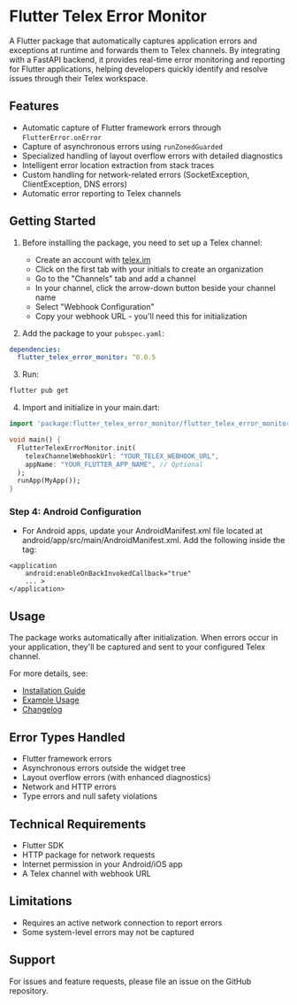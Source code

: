 # Flutter Telex Error Monitor

A Flutter package that automatically captures application errors and exceptions at runtime and forwards them to Telex channels. By integrating with a FastAPI backend, it provides real-time error monitoring and reporting for Flutter applications, helping developers quickly identify and resolve issues through their Telex workspace.

## Features

- Automatic capture of Flutter framework errors through `FlutterError.onError`
- Capture of asynchronous errors using `runZonedGuarded`
- Specialized handling of layout overflow errors with detailed diagnostics
- Intelligent error location extraction from stack traces
- Custom handling for network-related errors (SocketException, ClientException, DNS errors)
- Automatic error reporting to Telex channels

## Getting Started

1. Before installing the package, you need to set up a Telex channel:
    - Create an account with [telex.im](https://telex.im)
    - Click on the first tab with your initials to create an organization
    - Go to the "Channels" tab and add a channel
    - In your channel, click the arrow-down button beside your channel name
    - Select "Webhook Configuration"
    - Copy your webhook URL - you'll need this for initialization

2. Add the package to your `pubspec.yaml`:
```yaml
dependencies:
  flutter_telex_error_monitor: ^0.0.5
```

3. Run:
```bash
flutter pub get
```

4. Import and initialize in your main.dart:
```dart
import 'package:flutter_telex_error_monitor/flutter_telex_error_monitor.dart';

void main() {
  FlutterTelexErrorMonitor.init(
    telexChannelWebhookUrl: "YOUR_TELEX_WEBHOOK_URL",
    appName: "YOUR_FLUTTER_APP_NAME", // Optional
  );
  runApp(MyApp());
}
```

### Step 4: Android Configuration
- For Android apps, update your AndroidManifest.xml file located at android/app/src/main/AndroidManifest.xml.
  Add the following inside the <application> tag:

```
<application
    android:enableOnBackInvokedCallback="true"
    ... >
</application>
```

## Usage

The package works automatically after initialization. When errors occur in your application, they'll be captured and sent to your configured Telex channel.

For more details, see:
- [Installation Guide](https://pub.dev/packages/flutter_telex_error_monitor/install)
- [Example Usage](https://pub.dev/packages/flutter_telex_error_monitor/example)
- [Changelog](https://pub.dev/packages/flutter_telex_error_monitor/changelog)

## Error Types Handled

- Flutter framework errors
- Asynchronous errors outside the widget tree
- Layout overflow errors (with enhanced diagnostics)
- Network and HTTP errors
- Type errors and null safety violations

## Technical Requirements

- Flutter SDK
- HTTP package for network requests
- Internet permission in your Android/iOS app
- A Telex channel with webhook URL

## Limitations

- Requires an active network connection to report errors
- Some system-level errors may not be captured

## Support

For issues and feature requests, please file an issue on the GitHub repository.